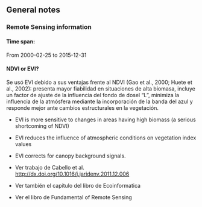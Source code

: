 ## General notes

### Remote Sensing information
#### Time span:
From 2000-02-25 to 2015-12-31

#### NDVI or EVI? 
Se usó EVI debido a sus ventajas frente al NDVI (Gao et al., 2000; Huete et al., 2002): presenta mayor fiabilidad en situaciones de alta biomasa, incluye un factor de ajuste de la influencia del fondo de dosel “L”, minimiza la influencia de la atmósfera mediante la incorporación de la banda del azul y responde mejor ante cambios estructurales en la vegetación. 


* EVI is more sensitive to changes in areas having high biomass (a serious shortcoming of NDVI)
* EVI reduces the influence of atmospheric conditions on vegetation index values
* EVI corrects for canopy background signals. 


* Ver trabajo de Cabello et al. http://dx.doi.org/10.1016/j.jaridenv.2011.12.006 
* Ver también el capítulo del libro de Ecoinformatica
* Ver el libro de Fundamental of Remote Sensing 


